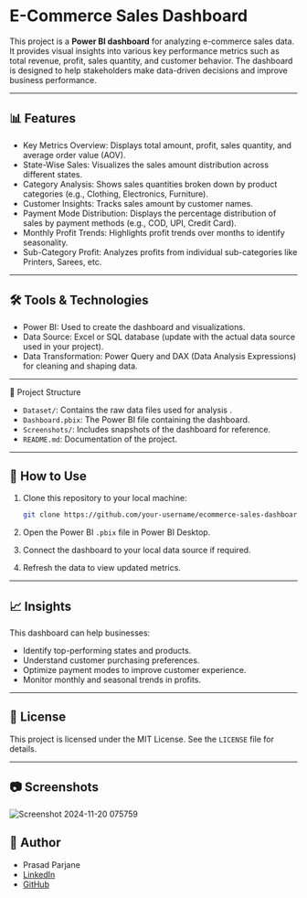 
# E-Commerce Sales Dashboard

This project is a **Power BI dashboard** for analyzing e-commerce sales data. It provides visual insights into various key performance metrics such as total revenue, profit, sales quantity, and customer behavior. The dashboard is designed to help stakeholders make data-driven decisions and improve business performance.

---

## 📊 Features

- Key Metrics Overview: Displays total amount, profit, sales quantity, and average order value (AOV).
- State-Wise Sales: Visualizes the sales amount distribution across different states.
- Category Analysis: Shows sales quantities broken down by product categories (e.g., Clothing, Electronics, Furniture).
- Customer Insights: Tracks sales amount by customer names.
- Payment Mode Distribution: Displays the percentage distribution of sales by payment methods (e.g., COD, UPI, Credit Card).
- Monthly Profit Trends: Highlights profit trends over months to identify seasonality.
- Sub-Category Profit: Analyzes profits from individual sub-categories like Printers, Sarees, etc.

---

## 🛠️ Tools & Technologies

- Power BI: Used to create the dashboard and visualizations.
- Data Source: Excel or SQL database (update with the actual data source used in your project).
- Data Transformation: Power Query and DAX (Data Analysis Expressions) for cleaning and shaping data.

---

 📂 Project Structure

- `Dataset/`: Contains the raw data files used for analysis .
- `Dashboard.pbix`: The Power BI file containing the dashboard.
- `Screenshots/`: Includes snapshots of the dashboard for reference.
- `README.md`: Documentation of the project.

---

## 🚀 How to Use

1. Clone this repository to your local machine:
   ```bash
   git clone https://github.com/your-username/ecommerce-sales-dashboard.git
   ```

2. Open the Power BI `.pbix` file in Power BI Desktop.

3. Connect the dashboard to your local data source if required.

4. Refresh the data to view updated metrics.

---

## 📈 Insights

This dashboard can help businesses:
- Identify top-performing states and products.
- Understand customer purchasing preferences.
- Optimize payment modes to improve customer experience.
- Monitor monthly and seasonal trends in profits.

---

## 📝 License

This project is licensed under the MIT License. See the `LICENSE` file for details.

---

## 📷 Screenshots
![Screenshot 2024-11-20 075759](https://github.com/user-attachments/assets/91e7251a-c7d5-4c70-9065-37cf3c61f48e)

## 👤 Author

- Prasad Parjane
- [LinkedIn](https://www.linkedin.com/in/prasad-parjane-034646252?utm_source=share&utm_campaign=share_via&utm_content=profile&utm_medium=android_app) 
- [GitHub](https://github.com/shreyash23/Stock-Market-Prediction-using-Sentiment-Analysis-of-Tweets/blob/main/sentiment%20analysis%20of%20stock%20tweets.ipynb)
  


